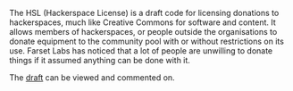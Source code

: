 The HSL (Hackerspace License) is a draft code for licensing donations to hackerspaces, much like Creative Commons for software and content. It allows members of hackerspaces, or people outside the organisations to donate equipment to the community pool with or without restrictions on its use. Farset Labs has noticed that a lot of people are unwilling to donate things if it assumed anything can be done with it.

The [draft](http://fsl.eoghanmurray.co.uk/storage/HSL_hardware_donation_license_DRAFT.pdf) can be viewed and commented on.
